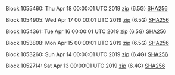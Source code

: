 Block 1055460: Thu Apr 18 00:00:01 UTC 2019 [zip](https://dash-bootstrap.ams3.digitaloceanspaces.com/mainnet/2019-04-18/bootstrap.dat.zip) (6.5G) [SHA256](https://dash-bootstrap.ams3.digitaloceanspaces.com/mainnet/2019-04-18/sha256.txt)

Block 1054905: Wed Apr 17 00:00:01 UTC 2019 [zip](https://dash-bootstrap.ams3.digitaloceanspaces.com/mainnet/2019-04-17/bootstrap.dat.zip) (6.5G) [SHA256](https://dash-bootstrap.ams3.digitaloceanspaces.com/mainnet/2019-04-17/sha256.txt)

Block 1054361: Tue Apr 16 00:00:01 UTC 2019 [zip](https://dash-bootstrap.ams3.digitaloceanspaces.com/mainnet/2019-04-16/bootstrap.dat.zip) (6.5G) [SHA256](https://dash-bootstrap.ams3.digitaloceanspaces.com/mainnet/2019-04-16/sha256.txt)

Block 1053808: Mon Apr 15 00:00:01 UTC 2019 [zip](https://dash-bootstrap.ams3.digitaloceanspaces.com/mainnet/2019-04-15/bootstrap.dat.zip) (6.5G) [SHA256](https://dash-bootstrap.ams3.digitaloceanspaces.com/mainnet/2019-04-15/sha256.txt)

Block 1053260: Sun Apr 14 00:00:01 UTC 2019 [zip](https://dash-bootstrap.ams3.digitaloceanspaces.com/mainnet/2019-04-14/bootstrap.dat.zip) (6.4G) [SHA256](https://dash-bootstrap.ams3.digitaloceanspaces.com/mainnet/2019-04-14/sha256.txt)

Block 1052714: Sat Apr 13 00:00:01 UTC 2019 [zip](https://dash-bootstrap.ams3.digitaloceanspaces.com/mainnet/2019-04-13/bootstrap.dat.zip) (6.4G) [SHA256](https://dash-bootstrap.ams3.digitaloceanspaces.com/mainnet/2019-04-13/sha256.txt)
